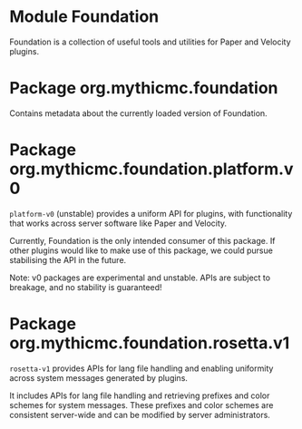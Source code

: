 # Module Foundation

Foundation is a collection of useful tools and utilities for Paper and Velocity plugins.

# Package org.mythicmc.foundation

Contains metadata about the currently loaded version of Foundation.

# Package org.mythicmc.foundation.platform.v0

`platform-v0` (unstable) provides a uniform API for plugins, with functionality that works across server software like Paper and Velocity.

Currently, Foundation is the only intended consumer of this package. If other plugins would like to make use of this package, we could pursue stabilising the API in the future. 

Note: v0 packages are experimental and unstable. APIs are subject to breakage, and no stability is guaranteed!

# Package org.mythicmc.foundation.rosetta.v1

`rosetta-v1` provides APIs for lang file handling and enabling uniformity across system messages generated by plugins.

It includes APIs for lang file handling and retrieving prefixes and color schemes for system messages. These prefixes and color schemes are consistent server-wide and can be modified by server administrators.

